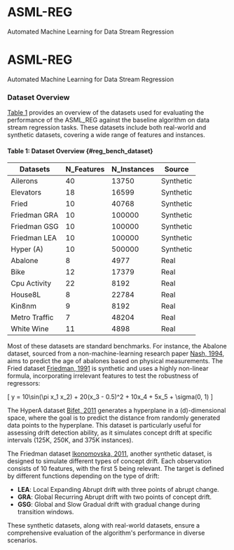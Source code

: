 # ASML-REG
Automated Machine Learning for Data Stream Regression

# ASML-REG

Automated Machine Learning for Data Stream Regression

### Dataset Overview

[Table 1](#reg_bench_dataset) provides an overview of the datasets used for evaluating the performance of the ASML_REG against the baseline algorithm on data stream regression tasks. These datasets include both real-world and synthetic datasets, covering a wide range of features and instances. 

#### Table 1: Dataset Overview {#reg_bench_dataset}

| **Datasets**     | **N_Features** | **N_Instances** | **Source**  |
|------------------|----------------|-----------------|-------------|
| Ailerons         | 40             | 13750           | Synthetic   |
| Elevators        | 18             | 16599           | Synthetic   |
| Fried            | 10             | 40768           | Synthetic   |
| Friedman GRA     | 10             | 100000          | Synthetic   |
| Friedman GSG     | 10             | 100000          | Synthetic   |
| Friedman LEA     | 10             | 100000          | Synthetic   |
| Hyper (A)        | 10             | 500000          | Synthetic   |
| Abalone          | 8              | 4977            | Real        |
| Bike             | 12             | 17379           | Real        |
| Cpu Activity     | 22             | 8192            | Real        |
| House8L          | 8              | 22784           | Real        |
| Kin8nm           | 9              | 8192            | Real        |
| Metro Traffic    | 7              | 48204           | Real        |
| White Wine       | 11             | 4898            | Real        |

Most of these datasets are standard benchmarks. For instance, the Abalone dataset, sourced from a non-machine-learning research paper [Nash, 1994](#nash1994population), aims to predict the age of abalones based on physical measurements. The Fried dataset [Friedman, 1991](#friedman1991multivariate) is synthetic and uses a highly non-linear formula, incorporating irrelevant features to test the robustness of regressors:

\[ y = 10\sin(\pi x_1 x_2) + 20(x_3 - 0.5)^2 + 10x_4 + 5x_5 + \sigma(0, 1) \]

The HyperA dataset [Bifet, 2011](#bifet2011moa) generates a hyperplane in a \(d\)-dimensional space, where the goal is to predict the distance from randomly generated data points to the hyperplane. This dataset is particularly useful for assessing drift detection ability, as it simulates concept drift at specific intervals (125K, 250K, and 375K instances).

The Friedman dataset [Ikonomovska, 2011](#ikonomovska2011learning), another synthetic dataset, is designed to simulate different types of concept drift. Each observation consists of 10 features, with the first 5 being relevant. The target is defined by different functions depending on the type of drift:

- **LEA**: Local Expanding Abrupt drift with three points of abrupt change.
- **GRA**: Global Recurring Abrupt drift with two points of concept drift.
- **GSG**: Global and Slow Gradual drift with gradual change during transition windows.

These synthetic datasets, along with real-world datasets, ensure a comprehensive evaluation of the algorithm's performance in diverse scenarios.

